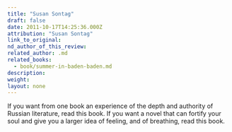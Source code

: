 ```yaml
---
title: "Susan Sontag"
draft: false
date: 2011-10-17T14:25:36.000Z
attribution: "Susan Sontag"
link_to_original:
nd_author_of_this_review:
related_author: .md
related_books:
  - book/summer-in-baden-baden.md
description:
weight:
layout: none
---
```

If you want from one book an experience of the depth and authority of Russian literature, read this book. If you want a novel that can fortify your soul and give you a larger idea of feeling, and of breathing, read this book.


